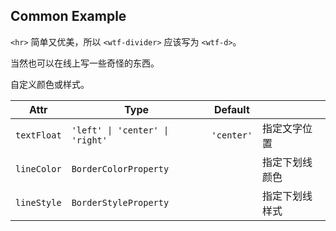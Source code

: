 ## Common Example

`<hr>` 简单又优美，所以 `<wtf-divider>` 应该写为 `<wtf-d>`。

<preview src="components.divider.divider" />

当然也可以在线上写一些奇怪的东西。

<preview src="components.divider.divider-with-written" />

自定义颜色或样式。

<preview src="components.divider.custom-divider" />

| Attr | Type | Default | |
| - | - | - | - |
|	`textFloat` | `'left' \| 'center' \| 'right'` | `'center'` | 指定文字位置 |
| `lineColor` | `BorderColorProperty` | | 指定下划线颜色 |
| `lineStyle` | `BorderStyleProperty` | | 指定下划线样式 |